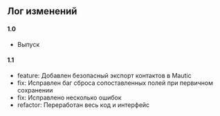 ## Лог изменений

#### 1.0

* Выпуск

#### 1.1

* feature: Добавлен безопасный экспорт контактов в Mautic
* fix: Исправлен баг сброса сопоставленных полей при первичном сохранении
* fix: Исправлено несколько ошибок
* refactor: Переработан весь код и интерфейс

